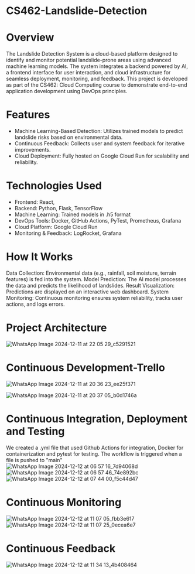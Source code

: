 # CS462-Landslide-Detection
# Overview
The Landslide Detection System is a cloud-based platform designed to identify and monitor potential landslide-prone areas using advanced machine learning models. The system integrates a backend powered by AI, a frontend interface for user interaction, and cloud infrastructure for seamless deployment, monitoring, and feedback.
This project is developed as part of the CS462: Cloud Computing course to demonstrate end-to-end application development using DevOps principles.

# Features
- Machine Learning-Based Detection: Utilizes trained models to predict landslide risks based on environmental data.
- Continuous Feedback: Collects user and system feedback for iterative improvements.
- Cloud Deployment: Fully hosted on Google Cloud Run for scalability and reliability.

# Technologies Used
- Frontend: React, 
- Backend: Python, Flask, TensorFlow
- Machine Learning: Trained models in .h5 format
- DevOps Tools: Docker, GitHub Actions, PyTest, Prometheus, Grafana
- Cloud Platform: Google Cloud Run
- Monitoring & Feedback: LogRocket, Grafana

# How It Works
Data Collection: Environmental data (e.g., rainfall, soil moisture, terrain features) is fed into the system.
Model Prediction: The AI model processes the data and predicts the likelihood of landslides.
Result Visualization: Predictions are displayed on an interactive web dashboard.
System Monitoring: Continuous monitoring ensures system reliability, tracks user actions, and logs errors.

# Project Architecture
![WhatsApp Image 2024-12-11 at 22 05 29_c5291521](https://github.com/user-attachments/assets/2e9087b5-0c8f-4097-b913-af2a30fd927e)

# Continuous Development-Trello
![WhatsApp Image 2024-12-11 at 20 36 23_ee25f371](https://github.com/user-attachments/assets/307326b3-8d60-4f65-87d0-11503290075b)

![WhatsApp Image 2024-12-11 at 20 37 05_b0d1746a](https://github.com/user-attachments/assets/f0998960-a815-4a0e-aa69-f49385458f74)

# Continuous Integration, Deployment and Testing
We created a .yml file that used Github Actions for integration, Docker for containerization and pytest for testing. The workflow is triggered when a file is pushed to "main"
![WhatsApp Image 2024-12-12 at 06 57 16_7d94068d](https://github.com/user-attachments/assets/1d105bf4-63d4-4cab-a979-ca2340ab113f)
![WhatsApp Image 2024-12-12 at 06 57 46_74e892bc](https://github.com/user-attachments/assets/ccec2ec3-cac6-4124-9cd6-7e1e5d64e4bc)
![WhatsApp Image 2024-12-12 at 07 44 00_f5c44d47](https://github.com/user-attachments/assets/fbba0260-26c3-4b7f-8eb8-51132ea078d5)

# Continuous Monitoring

![WhatsApp Image 2024-12-12 at 11 07 05_fbb3e617](https://github.com/user-attachments/assets/6b353b70-6d22-4339-825f-04cff846b3dd)
![WhatsApp Image 2024-12-12 at 11 07 25_0ecea6e7](https://github.com/user-attachments/assets/cc7dc935-4b3c-4c91-ab12-c44f7b90e396)




# Continuous Feedback
![WhatsApp Image 2024-12-12 at 11 34 13_4b408464](https://github.com/user-attachments/assets/dd127171-2e86-4a6f-a1a9-66c49890c8c1)








